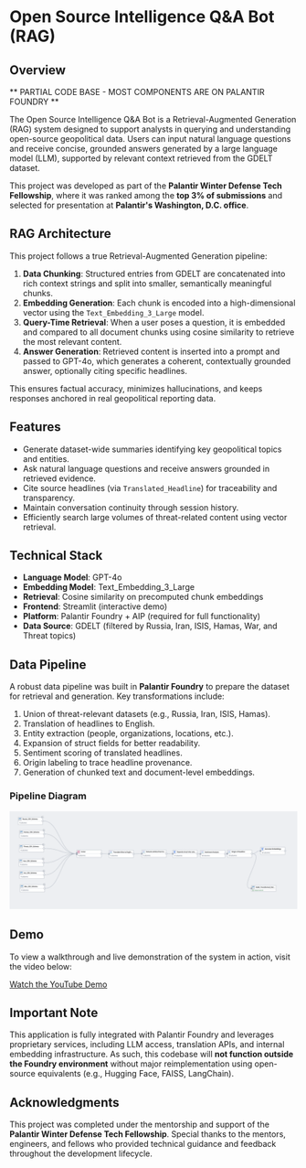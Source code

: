 # Open Source Intelligence Q&A Bot (RAG)

## Overview
** PARTIAL CODE BASE - MOST COMPONENTS ARE ON PALANTIR FOUNDRY **

The Open Source Intelligence Q&A Bot is a Retrieval-Augmented Generation (RAG) system designed to support analysts in querying and understanding open-source geopolitical data. Users can input natural language questions and receive concise, grounded answers generated by a large language model (LLM), supported by relevant context retrieved from the GDELT dataset.

This project was developed as part of the **Palantir Winter Defense Tech Fellowship**, where it was ranked among the **top 3% of submissions** and selected for presentation at **Palantir's Washington, D.C. office**.

## RAG Architecture

This project follows a true Retrieval-Augmented Generation pipeline:

1. **Data Chunking**: Structured entries from GDELT are concatenated into rich context strings and split into smaller, semantically meaningful chunks.
2. **Embedding Generation**: Each chunk is encoded into a high-dimensional vector using the `Text_Embedding_3_Large` model.
3. **Query-Time Retrieval**: When a user poses a question, it is embedded and compared to all document chunks using cosine similarity to retrieve the most relevant content.
4. **Answer Generation**: Retrieved content is inserted into a prompt and passed to GPT-4o, which generates a coherent, contextually grounded answer, optionally citing specific headlines.

This ensures factual accuracy, minimizes hallucinations, and keeps responses anchored in real geopolitical reporting data.

## Features

- Generate dataset-wide summaries identifying key geopolitical topics and entities.
- Ask natural language questions and receive answers grounded in retrieved evidence.
- Cite source headlines (via `Translated_Headline`) for traceability and transparency.
- Maintain conversation continuity through session history.
- Efficiently search large volumes of threat-related content using vector retrieval.

## Technical Stack

- **Language Model**: GPT-4o
- **Embedding Model**: Text_Embedding_3_Large
- **Retrieval**: Cosine similarity on precomputed chunk embeddings
- **Frontend**: Streamlit (interactive demo)
- **Platform**: Palantir Foundry + AIP (required for full functionality)
- **Data Source**: GDELT (filtered by Russia, Iran, ISIS, Hamas, War, and Threat topics)

## Data Pipeline

A robust data pipeline was built in **Palantir Foundry** to prepare the dataset for retrieval and generation. Key transformations include:

1. Union of threat-relevant datasets (e.g., Russia, Iran, ISIS, Hamas).
2. Translation of headlines to English.
3. Entity extraction (people, organizations, locations, etc.).
4. Expansion of struct fields for better readability.
5. Sentiment scoring of translated headlines.
6. Origin labeling to trace headline provenance.
7. Generation of chunked text and document-level embeddings.

### Pipeline Diagram

![Data Pipeline Screenshot](pipeline.png)

## Demo

To view a walkthrough and live demonstration of the system in action, visit the video below:

[Watch the YouTube Demo](https://www.youtube.com/watch?v=79PtH75LJiU)

## Important Note

This application is fully integrated with Palantir Foundry and leverages proprietary services, including LLM access, translation APIs, and internal embedding infrastructure. As such, this codebase will **not function outside the Foundry environment** without major reimplementation using open-source equivalents (e.g., Hugging Face, FAISS, LangChain).

## Acknowledgments

This project was completed under the mentorship and support of the **Palantir Winter Defense Tech Fellowship**. Special thanks to the mentors, engineers, and fellows who provided technical guidance and feedback throughout the development lifecycle.
